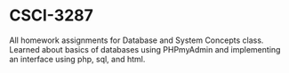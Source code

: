 # CSCI-3287

All homework assignments for Database and System Concepts class. Learned about basics of databases using PHPmyAdmin and implementing an interface using php, sql, and html.
